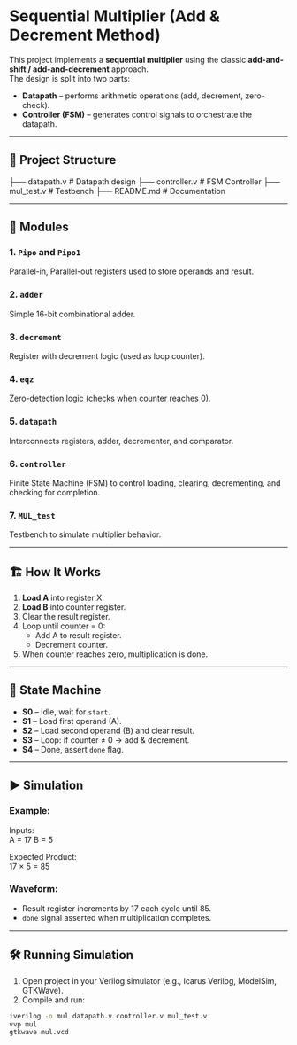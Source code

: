 # Sequential Multiplier (Add & Decrement Method)

This project implements a **sequential multiplier** using the classic
**add-and-shift / add-and-decrement** approach.  
The design is split into two parts:

- **Datapath** – performs arithmetic operations (add, decrement, zero-check).  
- **Controller (FSM)** – generates control signals to orchestrate the datapath.  

---

## 📂 Project Structure

├── datapath.v # Datapath design
├── controller.v # FSM Controller
├── mul_test.v # Testbench
├── README.md # Documentation



---

## 🧩 Modules

### 1. `Pipo` and `Pipo1`
Parallel-in, Parallel-out registers used to store operands and result.

### 2. `adder`
Simple 16-bit combinational adder.

### 3. `decrement`
Register with decrement logic (used as loop counter).

### 4. `eqz`
Zero-detection logic (checks when counter reaches 0).

### 5. `datapath`
Interconnects registers, adder, decrementer, and comparator.

### 6. `controller`
Finite State Machine (FSM) to control loading, clearing, decrementing,
and checking for completion.

### 7. `MUL_test`
Testbench to simulate multiplier behavior.

---

## 🏗️ How It Works

1. **Load A** into register X.  
2. **Load B** into counter register.  
3. Clear the result register.  
4. Loop until counter = 0:
   - Add A to result register.  
   - Decrement counter.  
5. When counter reaches zero, multiplication is done.

---

## 🚦 State Machine

- **S0** – Idle, wait for `start`.  
- **S1** – Load first operand (A).  
- **S2** – Load second operand (B) and clear result.  
- **S3** – Loop: if counter ≠ 0 → add & decrement.  
- **S4** – Done, assert `done` flag.  

---

## ▶️ Simulation

### Example:  
Inputs:  
A = 17
B = 5

Expected Product:  
17 × 5 = 85


### Waveform:
- Result register increments by 17 each cycle until 85.  
- `done` signal asserted when multiplication completes.

---

## 🛠️ Running Simulation

1. Open project in your Verilog simulator (e.g., Icarus Verilog, ModelSim, GTKWave).  
2. Compile and run:

```bash
iverilog -o mul datapath.v controller.v mul_test.v
vvp mul
gtkwave mul.vcd
